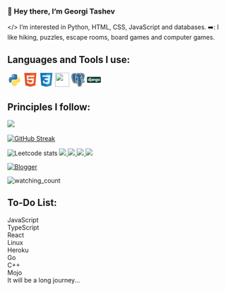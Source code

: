 ### :wave: Hey there, I’m Georgi Tashev

</> I’m interested in Python, HTML, CSS, JavaScript and databases.
➡️: I like hiking, puzzles, escape rooms, board games and computer games.

## Languages and Tools I use:
<p float="left">
<img height="32" width="32" src="https://github.com/devicons/devicon/blob/v2.14.0/icons/python/python-original.svg" />
<img height="32" width="32" src="https://github.com/devicons/devicon/blob/v2.14.0/icons/html5/html5-original.svg" />
<img height="32" width="32" src="https://github.com/devicons/devicon/blob/v2.14.0/icons/css3/css3-original.svg" />
<img height="32" width="32" src="https://user-images.githubusercontent.com/3369400/139447912-e0f43f33-6d9f-45f8-be46-2df5bbc91289.png" />
<img height="32" width="32" src="https://github.com/devicons/devicon/blob/v2.14.0/icons/postgresql/postgresql-original.svg" />
<img height="32" width="32" src="https://github.com/devicons/devicon/blob/v2.14.0/icons/django/django-original.svg" />
</p>

## Principles I follow:

<img src="https://res.cloudinary.com/practicaldev/image/fetch/s---fVWEM4l--/c_imagga_scale,f_auto,fl_progressive,h_900,q_auto,w_1600/https://dev-to-uploads.s3.amazonaws.com/uploads/articles/tq5fahfhe0kdc8muaiyg.png" />


[![GitHub Streak](http://github-readme-streak-stats.herokuapp.com?user=xaoccc&theme=dark&hide_border=true)](https://git.io/streak-stats) 

<img alt="Leetcode stats" src="https://leetcode-stats-six.vercel.app/api?username=xaocccc&theme=dark" width="495px"/>  

<a href="https://www.linkedin.com/in/george-tashev-3aab33a/">
  <img src="https://img.shields.io/badge/linkedin-%230077B5.svg?style=for-the-badge&logo=linkedin&logoColor=white">
</a>
<a href="https://www.facebook.com/baipesho666">
  <img src="https://img.shields.io/badge/Facebook-%231877F2.svg?style=for-the-badge&logo=Facebook&logoColor=white">
</a>
<a href="mailto:xaocccc@gmail.com">
  <img src="https://img.shields.io/badge/Gmail-D14836?style=for-the-badge&logo=gmail&logoColor=white">
</a>
<a href="https://discordapp.com/users/tashev_undead#3003">
  <img src="https://img.shields.io/badge/Discord-%235865F2.svg?style=for-the-badge&logo=discord&logoColor=white">
</a>

<a href="https://tashev83.blogspot.com/">  
  
![Blogger](https://img.shields.io/badge/Blogger-FF5722?style=for-the-badge&logo=blogger&logoColor=white)
  
</a>

<img src="https://komarev.com/ghpvc/?username=xaoccc&color=brightgreen" alt="watching_count" />

## To-Do List:
JavaScript  
TypeScript  
React  
Linux  
Heroku  
Go  
C++  
Mojo  
It will be a long journey...

<!---
https://api.codetabs.com/v1/loc/?github=xaoccc/python
xaoccc/xaoccc is a ✨ special ✨ repository because its `README.md` (this file) appears on your GitHub profile.
You can click the Preview link to take a look at your changes.
--->

